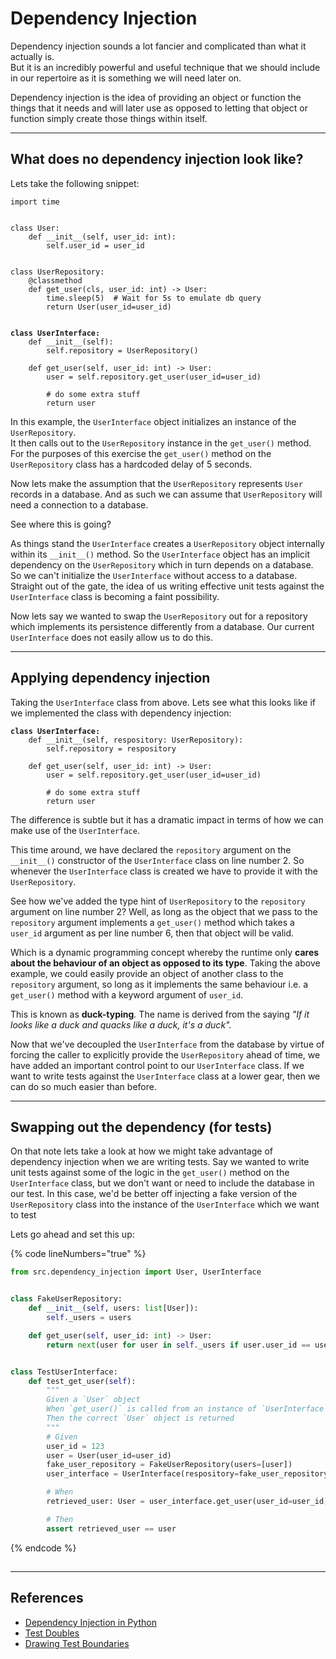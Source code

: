 # Dependency Injection

Dependency injection sounds a lot fancier and complicated than what it actually is. \
But it is an incredibly powerful and useful technique that we should include in our repertoire as it is something we will need later on.

Dependency injection is the idea of providing an object or function the things that it needs and will later use as opposed to letting that object or function simply create those things within itself.&#x20;

***

## What does no dependency injection look like?

Lets take the following snippet:

<pre class="language-python"><code class="lang-python">import time


class User:
    def __init__(self, user_id: int):
        self.user_id = user_id


class UserRepository:
    @classmethod
    def get_user(cls, user_id: int) -> User:
        time.sleep(5)  # Wait for 5s to emulate db query
        return User(user_id=user_id)


<strong>class UserInterface:
</strong>    def __init__(self):
        self.repository = UserRepository()

    def get_user(self, user_id: int) -> User:
        user = self.repository.get_user(user_id=user_id)
        
        # do some extra stuff
        return user
</code></pre>

In this example, the `UserInterface` object initializes an instance of the `UserRepository`.\
It then calls out to the `UserRepository` instance in the `get_user()` method. For the purposes of this exercise the `get_user()` method on the `UserRepository` class has a hardcoded delay of  5 seconds.

Now lets make the assumption that the `UserRepository` represents `User` records in a database. And as such we can assume that `UserRepository` will need a connection to a database.&#x20;

See where this is going?&#x20;

As things stand the `UserInterface` creates a `UserRepository` object internally within its `__init__()` method. So the `UserInterface` object has an implicit dependency on the `UserRepository` which in turn depends on a database. So we can't initialize the `UserInterface` without access to a database. Straight out of the gate, the idea of us writing effective unit tests against the `UserInterface` class is becoming a faint possibility.

Now lets say we wanted to swap the `UserRepository` out for a repository which implements its persistence differently from a database. Our current `UserInterface` does not easily allow us to do this.

***

## Applying dependency injection

Taking the `UserInterface` class from above. Lets see what this looks like if we implemented the class with dependency injection:

<pre class="language-python" data-line-numbers><code class="lang-python"><strong>class UserInterface:
</strong>    def __init__(self, respository: UserRepository):
        self.repository = respository

    def get_user(self, user_id: int) -> User:
        user = self.repository.get_user(user_id=user_id)
        
        # do some extra stuff
        return user
</code></pre>

The difference is subtle but it has a dramatic impact in terms of how we can make use of the `UserInterface`.

This time around, we have declared the `repository` argument on the `__init__()` constructor of the `UserInterface` class on line number 2. So whenever the `UserInterface` class is created we have to provide it with the `UserRepository`.

See how we've added the type hint of  `UserRepository` to the `repository` argument on line number 2? Well, as long as the object that we pass to the `repository` argument implements a `get_user()` method which takes a `user_id` argument as per line number 6, then that object will be valid.

Which is a dynamic programming concept whereby the runtime only **cares about the behaviour of an object as opposed to its type**. Taking the above example, we could easily provide an object of another class to the `repository` argument, so long as it implements the same behaviour i.e.  a `get_user()` method with a keyword argument of `user_id`.

This is known as **duck-typing**_._ The name is derived from the saying _"If it looks like a duck and quacks like a duck, it's a duck"._

Now that we've decoupled the `UserInterface` from the database by virtue of forcing the caller to explicitly provide the `UserRepository` ahead of time, we have added an important control point to our `UserInterface` class. If we want to write tests against the `UserInterface` class at a lower gear, then we can do so much easier than before.

***

## Swapping out the dependency (for tests)

On that note lets take a look at how we might take advantage of dependency injection when we are writing tests. Say we wanted to write unit tests against some of the logic in the `get_user()` method on the `UserInterface` class, but we don't want or need to include the database in our test. In this case, we'd be better off injecting a fake version of the `UserRepository` class into the instance of the `UserInterface` which we want to test

Lets go ahead and set this up:

{% code lineNumbers="true" %}
```python
from src.dependency_injection import User, UserInterface


class FakeUserRepository:
    def __init__(self, users: list[User]):
        self._users = users

    def get_user(self, user_id: int) -> User:
        return next(user for user in self._users if user.user_id == user_id)


class TestUserInterface:
    def test_get_user(self):
        """
        Given a `User` object
        When `get_user()` is called from an instance of `UserInterface`
        Then the correct `User` object is returned
        """
        # Given
        user_id = 123
        user = User(user_id=user_id)
        fake_user_repository = FakeUserRepository(users=[user])
        user_interface = UserInterface(respository=fake_user_repository)

        # When
        retrieved_user: User = user_interface.get_user(user_id=user_id)

        # Then
        assert retrieved_user == user
```
{% endcode %}



##

***

## References

* [Dependency Injection in Python](https://www.afaanashiq.com/python/dependency-injection-in-python/)
* [Test Doubles](https://www.afaanashiq.com/code/test-doubles/)
* [Drawing Test Boundaries](https://www.afaanashiq.com/code/drawing-test-boundaries/)
